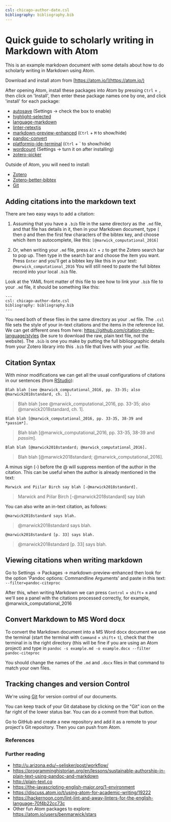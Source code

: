 ```yaml
---
csl: chicago-author-date.csl
bibliography: bibliography.bib
---
```


# Quick guide to scholarly writing in Markdown with Atom

This is an example markdown document with some details about how to do scholarly writing in Markdown using Atom.

Download and install atom from [https://atom.io/](https://atom.io/)

After opening Atom, install these packages into Atom by pressing `Ctrl` + `,`  then click on 'Install',  then enter these package names one by one, and click 'install' for each package:

- [autosave](https://atom.io/packages/autosave) (Settings -> check the box to enable)
- [highlight-selected](https://atom.io/packages/highlight-selected)
- [language-markdown](https://atom.io/packages/language-markdown)
- [linter-retextjs](https://atom.io/packages/linter-retextjs)
- [markdown-preview-enhanced](https://atom.io/packages/markdown-preview-enhanced) (`Ctrl` + `M` to show/hide)
- [pandoc-convert](https://atom.io/packages/pandoc-convert)
- [platformio-ide-terminal](https://atom.io/packages/platformio-ide-terminal) (`Ctrl` + \` to show/hide)
- [wordcount](https://atom.io/packages/wordcount) (Settings -> turn it on after installing)
- [zotero-picker](https://atom.io/packages/zotero-picker)

Outside of Atom, you will need to install:

- [Zotero](https://www.zotero.org/)
- [Zotero-better-bibtex](https://retorque.re/zotero-better-bibtex/installation/)
- [Git](https://git-scm.com/)

## Adding citations into the markdown text

There are two easy ways to add a citation:

1. Assuming that you have a `.bib` file in the same directory as the `.md` file, and that file has details in it, then in your Markdown document, type `[` then `@` and then the first few characters of the bibtex key, and choose which item to autocomplete, like this:  `[@marwick_computational_2016]`

2. Or, when writing your `.md` file, press `Alt` + `z` to get the Zotero search bar to pop up. Then type in the search bar and choose the item you want. Press `Enter` and you'll get a bibtex key like this in your text: `@marwick_computational_2016` You will still need to paste the full bibtex record into your local `.bib` file.

Look at the YAML front matter of this file to see how to link your `.bib` file to your `.md` file, it should be something like this:

```
---
csl: chicago-author-date.csl
bibliography: bibliography.bib
---
```

You need both of these files in the same directory as your `.md` file. The `.csl` file sets the style of your in-text citations and the items in the reference list. We can get different ones from here: <https://github.com/citation-style-language/styles> (be sure to download the raw, plain text file, not the website). The `.bib` is one you make by putting the full bibliopgraphic details from your Zotero library into this `.bib` file that lives with your `.md` file.

## Citation Syntax

With minor modifications we can get all the usual configurations of citations in our sentences (from [RStudio](https://rmarkdown.rstudio.com/authoring_bibliographies_and_citations.html)):

`Blah blah [see @marwick_computational_2016, pp. 33-35; also @marwick2018standard, ch. 1].`

>Blah blah [see @marwick_computational_2016, pp. 33-35; also @marwick2018standard, ch. 1].

`Blah blah [@marwick_computational_2016, pp. 33-35, 38-39 and *passim*].`

>Blah blah [@marwick_computational_2016, pp. 33-35, 38-39 and *passim*].

`Blah blah [@marwick2018standard; @marwick_computational_2016].`

>Blah blah [@marwick2018standard; @marwick_computational_2016].

A minus sign (-) before the @ will suppress mention of the author in the citation. This can be useful when the author is already mentioned in the text:

`Marwick and Piilar Birch say blah [-@marwick2018standard].`

>Marwick and Piilar Birch [-@marwick2018standard] say blah

You can also write an in-text citation, as follows:

`@marwick2018standard says blah.`

> @marwick2018standard says blah.

`@marwick2018standard [p. 33] says blah.`

>@marwick2018standard [p. 33] says blah.


## Viewing citations when writing markdown

Go to Settings -> Packages -> markdown-preview-enhanced then look for the option 'Pandoc options: Commandline Arguments' and paste in this text: `--filter=pandoc-citeproc`

After this, when writing Markdown we can press `Control` + `shift`+ `m` and we'll see a panel with the citations processed correctly, for example, @marwick_computational_2016

## Convert Markdown to MS Word docx

To convert the Markdown document into a MS Word docx document we use the terminal (start the terminal with `Command` + `shift`+ `t`), check that the terminal in is the right directory (this will be fine if you are using an Atom project) and type in `pandoc -s example.md -o example.docx --filter pandoc-citeproc`

You should change the names of the `.md` and `.docx` files in that command to match your own files.

## Tracking changes and version Control

We're using [Git](https://git-scm.com/) for version control of our documents.

You can keep track of your Git database by clicking on the "Git" icon on the far right of the lower status bar. You can do a commit from that button.

Go to GitHub and create a new repository and add it as a remote to your project's Git repository. Then you can push from Atom.

### References

### Further reading

- <http://u.arizona.edu/~selisker/post/workflow/>
- <https://programminghistorian.org/en/lessons/sustainable-authorship-in-plain-text-using-pandoc-and-markdown>
- <http://plain-text.co>
- <https://the-javascripting-english-major.org/1-environment>
- <https://discuss.atom.io/t/using-atom-for-academic-writing/19222>
- <https://hackernoon.com/lint-lint-and-away-linters-for-the-english-language-70f4b22cc73c>
- Other fun Atom packages to explore: <https://atom.io/users/benmarwick/stars>
